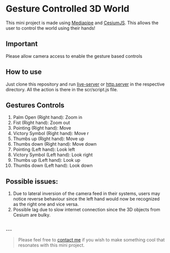 # Gesture Controlled 3D World
This mini project is made using [Mediapipe](https://mediapipe.dev/) and [CesiumJS](https://cesium.com/platform/cesiumjs/). This allows the user to control the world using their hands!

## Important
Please allow camera access to enable the gesture based controls

## How to use
Just clone this repository and run [live-server](https://www.npmjs.com/package/live-server) or [http.server](https://docs.python.org/3/library/http.server.html) in the respective directory. All the action is there in the scr/script.js file. 

## Gestures Controls
1. Palm Open (Right hand): Zoom in
2. Fist (Right hand): Zoom out
3. Pointing (Right hand): Move 
4. Victory Symbol (Right hand): Move r
5. Thumbs up (Right hand): Move up
6. Thumbs down (Right hand): Move down
7. Pointing (Left hand): Look left
8. Victory Symbol (Left hand): Look right
9. Thumbs up (Left hand): Look up
10. Thumbs down (Left hand): Look down

## Possible issues:
1. Due to lateral inversion of the camera feed in their systems, users may notice reverse behaviour since the left hand would now be recognized as the right one and vice versa.
2. Possible lag due to slow internet connection since the 3D objects from Cesium are bulky.
<br>
---
<br>

> Please feel free to [contact me](https://www.linkedin.com/in/ps428/) if you wish to make something cool that resonates with this mini project.